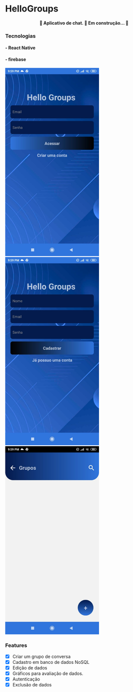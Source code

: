 # HelloGroups
<h4 align="center"> 
	🚧  Aplicativo de chat. 🚀 Em construção...  🚧
</h4>


### Tecnologias
<h4> - React Native </h4> 
<h4> - firebase </h4>

<img src="https://github.com/marcelorafael/HelloGroups/blob/master/src/assets/login.jpeg" width="300" height="600" />

<img src="https://github.com/marcelorafael/HelloGroups/blob/master/src/assets/cad.jpeg" width="300" height="600" />

<img src="https://github.com/marcelorafael/HelloGroups/blob/master/src/assets/WhatsApp%20Image%202022-08-30%20at%2010.02.56%20PM.jpeg" width="300" height="600" />

### Features

- [x] Criar um grupo de conversa
- [x] Cadastro em banco de dados NoSQL
- [x] Edição de dados
- [x] Gráficos para avaliação de dados.
- [x] Autenticação
- [x] Exclusão de dados
